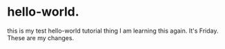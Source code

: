 # hello-world.
this is my test hello-world tutorial thing
I am learning this again. It's Friday. These are my changes.
